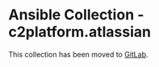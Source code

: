 # Ansible Collection - c2platform.atlassian

This collection has been moved to [GitLab](https://github.com/c2platform/ansible-collection-atlassian/).
